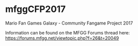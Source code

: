 # mfggCFP2017
Mario Fan Games Galaxy - Community Fangame Project 2017

Information can be found on the MFGG Forums thread here:
https://forums.mfgg.net/viewtopic.php?f=26&t=20049

